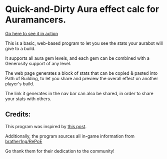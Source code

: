 # Quick-and-Dirty Aura effect calc for Auramancers.

[Go here to see it in action](https://aura.poe.farm)

This is a basic, web-based program to let you see the stats your aurabot will give to a build.

It supports all aura gem levels, and each gem can be combined with a Generosity support of any level.

The web page generates a block of stats that can be copied & pasted into Path of Building, 
to let you share and preview the overall effect on another player's build.

The link it generates in the nav bar can also be shared, in order to share your stats with others.


## Credits:
This program was inspired by [this post](https://www.reddit.com/r/pathofexile/comments/7mfgj6/).

Additionally, the program sources all in-game information from 
[brather1ng/RePoE](https://github.com/brather1ng/RePoE)

Go thank them for their dedication to the community!
